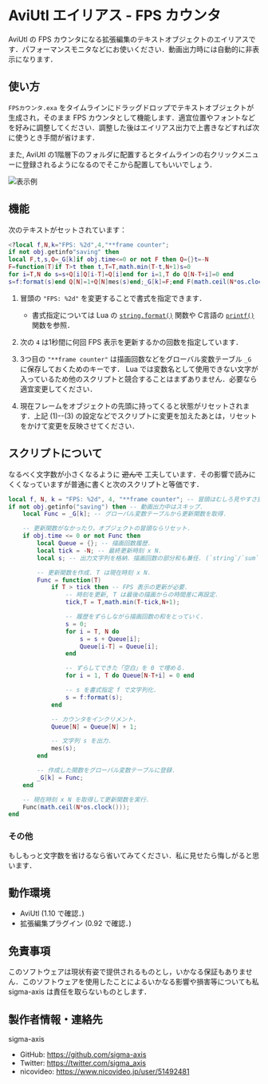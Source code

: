 # AviUtl エイリアス - FPS カウンタ
AviUtl の FPS カウンタになる拡張編集のテキストオブジェクトのエイリアスです．パフォーマンスモニタなどにお使いください．動画出力時には自動的に非表示になります．

##	使い方
`FPSカウンタ.exa` をタイムラインにドラッグドロップでテキストオブジェクトが生成され，そのまま FPS カウンタとして機能します．適宜位置やフォントなどを好みに調整してください．調整した後はエイリアス出力で上書きなどすれば次に使うとき手間が省けます．

また, AviUtl の1階層下のフォルダに配置するとタイムラインの右クリックメニューに登録されるようになるのでそこから配置してもいいでしょう．

![表示例](https://github.com/sigma-axis/AviUtl-Alias-FPS-Counter/assets/132639613/14a31e06-1135-4abc-b9b9-eebfd7d02453)

##	機能
次のテキストがセットされています：

```lua
<?local f,N,k="FPS: %2d",4,"**frame counter";
if not obj.getinfo"saving" then
local F,t,s,Q=_G[k]if obj.time<=0 or not F then Q={}t=-N
F=function(T)if T>t then t,T=T,math.min(T-t,N+1)s=0
for i=T,N do s=s+Q[i]Q[i-T]=Q[i]end for i=1,T do Q[N-T+i]=0 end
s=f:format(s)end Q[N]=1+Q[N]mes(s)end;_G[k]=F;end F(math.ceil(N*os.clock()))end?>
```

1.	冒頭の `"FPS: %2d"` を変更することで書式を指定できます．
	-	書式指定については Lua の [`string.format()`](https://www.lua.org/manual/5.1/manual.html#pdf-string.format) 関数や C言語の [`printf()`](https://learn.microsoft.com/ja-jp/cpp/c-runtime-library/format-specification-syntax-printf-and-wprintf-functions?view=msvc-170) 関数を参照．

1.	次の `4` は1秒間に何回 FPS 表示を更新するかの回数を指定しています．
1.	3つ目の `"**frame counter"` は描画回数などをグローバル変数テーブル `_G` に保存しておくためのキーです．
Lua では変数名として使用できない文字が入っているため他のスクリプトと競合することはまずありません．必要なら適宜変更してください．
1.	現在フレームをオブジェクトの先頭に持ってくると状態がリセットされます．上記 (1)--(3) の設定などでスクリプトに変更を加えたあとは，リセットをかけて変更を反映させてください．

##	スクリプトについて
なるべく文字数が小さくなるように ~~遊んで~~ 工夫しています．その影響で読みにくくなっていますが普通に書くと次のスクリプトと等価です．

```lua
local f, N, k = "FPS: %2d", 4, "**frame counter"; -- 冒頭はむしろ見やすさ重視．
if not obj.getinfo("saving") then -- 動画出力中はスキップ．
	local Func = _G[k]; -- グローバル変数テーブルから更新関数を取得．

	-- 更新関数がなかったり，オブジェクトの冒頭ならリセット．
	if obj.time <= 0 or not Func then
		local Queue = {}; -- 描画回数履歴．
		local tick = -N; -- 最終更新時刻 x N．
		local s; -- 出力文字列を格納．描画回数の部分和も兼任. (`string`/`sum`)

		-- 更新関数を作成. T は現在時刻 x N.
		Func = function(T)
			if T > tick then -- FPS 表示の更新が必要．
				-- 時刻を更新, T は最後の描画からの時間差に再設定．
				tick,T = T,math.min(T-tick,N+1);

				-- 履歴をずらしながら描画回数の和をとっていく．
				s = 0; 
				for i = T, N do
					s = s + Queue[i];
					Queue[i-T] = Queue[i];
				end

				-- ずらしてできた「空白」を 0 で埋める．
				for i = 1, T do Queue[N-T+i] = 0 end

				-- s を書式指定 f で文字列化．
				s = f:format(s);
			end

			-- カウンタをインクリメント．
			Queue[N] = Queue[N] + 1;

			-- 文字列 s を出力．
			mes(s);
		end

		-- 作成した関数をグローバル変数テーブルに登録．
		_G[k] = Func;
	end

	-- 現在時刻 x N を取得して更新関数を実行．
	Func(math.ceil(N*os.clock()));
end
```

### その他
もしもっと文字数を省けるなら省いてみてください．私に見せたら悔しがると思います．

##	動作環境
-	AviUtl (1.10 で確認．)
-	拡張編集プラグイン (0.92 で確認．)

##	免責事項
このソフトウェアは現状有姿で提供されるものとし，いかなる保証もありません．このソフトウェアを使用したことによるいかなる影響や損害等についても私 sigma-axis は責任を取らないものとします．

##	製作者情報・連絡先
sigma-axis

-	GitHub: https://github.com/sigma-axis
-	Twitter: https://twitter.com/sigma_axis
-	nicovideo: https://www.nicovideo.jp/user/51492481
